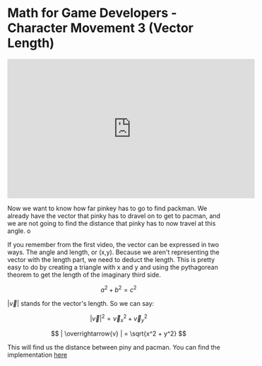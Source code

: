 # Math for Game Developers - Character Movement 3 (Vector Length)

<iframe width="560" height="315" src="https://www.youtube.com/embed/bk-RyG0KR_I" frameborder="0" allow="accelerometer; autoplay; clipboard-write; encrypted-media; gyroscope; picture-in-picture" allowfullscreen></iframe>

Now we want to know how far pinkey has to go to find packman. We already have the vector that pinky has to dravel on to get to pacman, and we are not going to find the distance that pinky has to now travel at this angle. o

If you remember from the first video, the vector can be expressed in two ways. The angle and length, or (x,y). Because we aren't representing the vector with the length part, we need to deduct the length. This is pretty easy to do by creating a triangle with x and y and using the pythagorean theorem to get the length of the imaginary third side. 

$$
a^2 + b^2 = c^2
$$

$| \overrightarrow{v} |$ stands for the vector's length. So we can say:


$$
| \overrightarrow{v} |^2 = \overrightarrow{v}_x^2 + \overrightarrow{v}_y^2
$$


$$
| \overrightarrow{v} | = \sqrt{x^2 + y^2}
$$

This will find us the distance between piny and pacman. You can find the implementation [here](https://github.com/daredyoshi/MathForGameDevelopers/blob/main/CharacterMovement3/src/CharacterMovement.cpp)



